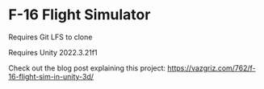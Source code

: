 # F-16 Flight Simulator

Requires Git LFS to clone

Requires Unity 2022.3.21f1

Check out the blog post explaining this project: https://vazgriz.com/762/f-16-flight-sim-in-unity-3d/
